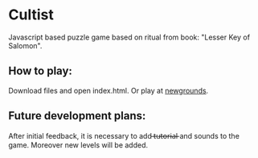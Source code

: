 # Cultist

Javascript based puzzle game based on ritual from book: "Lesser Key of Salomon".

## How to play:

Download files and open index.html.
Or play at [newgrounds](https://www.newgrounds.com/portal/view/854262).

## Future development plans:

After initial feedback, it is necessary to add  ̶t̶u̶t̶o̶r̶i̶a̶l̶ and sounds to the game. Moreover new levels will be added.

